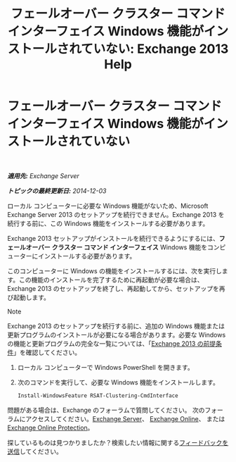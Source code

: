 ﻿---
title: 'フェールオーバー クラスター コマンド インターフェイス Windows 機能がインストールされていない: Exchange 2013 Help'
TOCTitle: フェールオーバー クラスター コマンド インターフェイス Windows 機能がインストールされていない
ms:assetid: 0d839514-5ab7-497d-8945-41392b4c3980
ms:mtpsurl: https://technet.microsoft.com/ja-jp/library/ms.exch.setupreadiness.rsatclusteringcmdinterfaceinstalled(v=EXCHG.150)
ms:contentKeyID: 51407500
ms.date: 04/24/2018
mtps_version: v=EXCHG.150
ms.translationtype: HT
---

# フェールオーバー クラスター コマンド インターフェイス Windows 機能がインストールされていない

 

_**適用先:** Exchange Server_

_**トピックの最終更新日:** 2014-12-03_

ローカル コンピューターに必要な Windows 機能がないため、Microsoft Exchange Server 2013 のセットアップを続行できません。Exchange 2013 を続行する前に、この Windows 機能をインストールする必要があります。

Exchange 2013 セットアップがインストールを続行できるようにするには、**フェールオーバー クラスター コマンド インターフェイス** Windows 機能をコンピューターにインストールする必要があります。

このコンピューターに Windows の機能をインストールするには、次を実行します。この機能のインストールを完了するために再起動が必要な場合は、Exchange 2013 のセットアップを終了し、再起動してから、セットアップを再び起動します。


> [!NOTE]
> Exchange 2013 のセットアップを続行する前に、追加の Windows 機能または更新プログラムのインストールが必要になる場合があります。必要な Windows の機能と更新プログラムの完全な一覧については、「<A href="exchange-2013-prerequisites-exchange-2013-help.md">Exchange 2013 の前提条件</A>」を確認してください。



1.  ローカル コンピューターで Windows PowerShell を開きます。

2.  次のコマンドを実行して、必要な Windows 機能をインストールします。
    
    ```powershell
    Install-WindowsFeature RSAT-Clustering-CmdInterface
    ```

問題がある場合は、Exchange のフォーラムで質問してください。 次のフォーラムにアクセスしてください。[Exchange Server](https://go.microsoft.com/fwlink/p/?linkid=60612)、 [Exchange Online](https://go.microsoft.com/fwlink/p/?linkid=267542)、 または [Exchange Online Protection](https://go.microsoft.com/fwlink/p/?linkid=285351)。

探しているものは見つかりましたか？検索したい情報に関する[フィードバックを送信](mailto:exsetuphelpfeedback@microsoft.com?subject=exchange%202013%20setup%20help%20feedback)してください。

